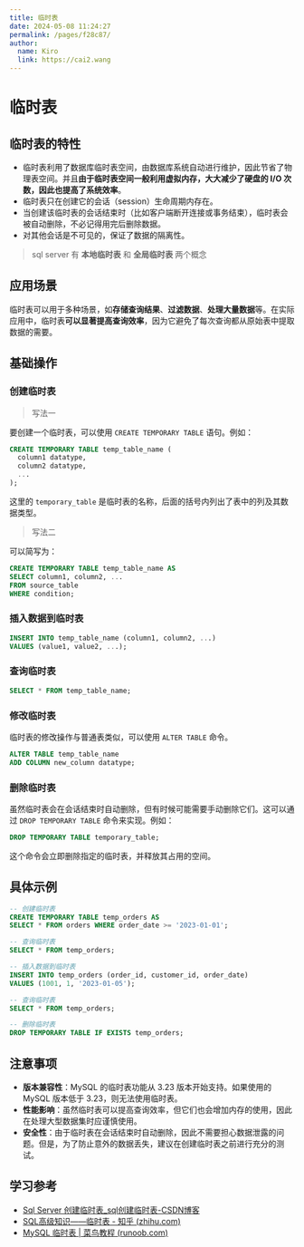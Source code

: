 ```yaml
---
title: 临时表
date: 2024-05-08 11:24:27
permalink: /pages/f28c87/
author: 
  name: Kiro
  link: https://cai2.wang
---
```

# 临时表

## 临时表的特性

- 临时表利用了数据库临时表空间，由数据库系统自动进行维护，因此节省了物理表空间。并且**由于临时表空间一般利用虚拟内存，大大减少了硬盘的 I/O 次数，因此也提高了系统效率**。
- 临时表只在创建它的会话（session）生命周期内存在。
- 当创建该临时表的会话结束时（比如客户端断开连接或事务结束），临时表会被自动删除，不必记得用完后删除数据。
- 对其他会话是不可见的，保证了数据的隔离性。

> sql server 有 **本地临时表** 和 **全局临时表** 两个概念 



## 应用场景

临时表可以用于多种场景，如**存储查询结果**、**过滤数据**、**处理大量数据**等。在实际应用中，临时表**可以显著提高查询效率**，因为它避免了每次查询都从原始表中提取数据的需要。



## 基础操作

### 创建临时表

> 写法一

要创建一个临时表，可以使用 `CREATE TEMPORARY TABLE` 语句。例如：

```sql
CREATE TEMPORARY TABLE temp_table_name (
  column1 datatype,
  column2 datatype,
  ...
);
```

这里的 `temporary_table` 是临时表的名称，后面的括号内列出了表中的列及其数据类型。

> 写法二

可以简写为：

```sql
CREATE TEMPORARY TABLE temp_table_name AS
SELECT column1, column2, ...
FROM source_table
WHERE condition;
```



### 插入数据到临时表

```sql
INSERT INTO temp_table_name (column1, column2, ...)
VALUES (value1, value2, ...);
```



### 查询临时表

```sql
SELECT * FROM temp_table_name;
```



### 修改临时表

临时表的修改操作与普通表类似，可以使用 `ALTER TABLE` 命令。

```sql
ALTER TABLE temp_table_name
ADD COLUMN new_column datatype;
```



### 删除临时表

虽然临时表会在会话结束时自动删除，但有时候可能需要手动删除它们。这可以通过 `DROP TEMPORARY TABLE` 命令来实现。例如：

```sql
DROP TEMPORARY TABLE temporary_table;
```

这个命令会立即删除指定的临时表，并释放其占用的空间。



## 具体示例

```sql
-- 创建临时表
CREATE TEMPORARY TABLE temp_orders AS
SELECT * FROM orders WHERE order_date >= '2023-01-01';

-- 查询临时表
SELECT * FROM temp_orders;

-- 插入数据到临时表
INSERT INTO temp_orders (order_id, customer_id, order_date)
VALUES (1001, 1, '2023-01-05');

-- 查询临时表
SELECT * FROM temp_orders;

-- 删除临时表
DROP TEMPORARY TABLE IF EXISTS temp_orders;
```



## 注意事项

- **版本兼容性**：MySQL 的临时表功能从 3.23 版本开始支持。如果使用的 MySQL 版本低于 3.23，则无法使用临时表。
- **性能影响**：虽然临时表可以提高查询效率，但它们也会增加内存的使用，因此在处理大型数据集时应谨慎使用。
- **安全性**：由于临时表在会话结束时自动删除，因此不需要担心数据泄露的问题。但是，为了防止意外的数据丢失，建议在创建临时表之前进行充分的测试。



## 学习参考

- [Sql Server 创建临时表_sql创建临时表-CSDN博客](https://blog.csdn.net/stupid_leilei/article/details/123686977)
- [SQL高级知识——临时表 - 知乎 (zhihu.com)](https://zhuanlan.zhihu.com/p/64520100)
- [MySQL 临时表 | 菜鸟教程 (runoob.com)](https://www.runoob.com/mysql/mysql-temporary-tables.html)